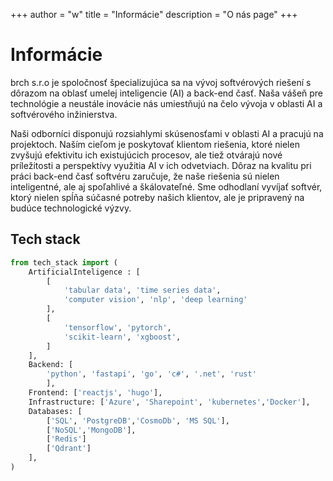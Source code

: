 +++
author = "w"
title = "Informácie"
description = "O nás page"
+++
# Informácie

brch s.r.o je spoločnosť špecializujúca sa na vývoj softvérových riešení s dôrazom na oblasť umelej inteligencie (AI) a back-end časť. Naša vášeň pre technológie a neustále inovácie nás umiestňujú na čelo vývoja v oblasti AI a softvérového inžinierstva.

Naši odborníci disponujú rozsiahlymi skúsenosťami v oblasti AI a pracujú na projektoch. Naším cieľom je poskytovať klientom riešenia, ktoré nielen zvyšujú efektivitu ich existujúcich procesov, ale tiež otvárajú nové príležitosti a perspektívy využitia AI v ich odvetviach. Dôraz na kvalitu pri práci back-end časť softvéru zaručuje, že naše riešenia sú nielen inteligentné, ale aj spoľahlivé a škálovateľné. Sme odhodlaní vyvíjať softvér, ktorý nielen spĺňa súčasné potreby našich klientov, ale je pripravený na budúce technologické výzvy.

<!-- - **[Github](https://github.com/williambrach)**
- **[LinkedIn](https://www.linkedin.com/in/williambrach/)** -->

## Tech stack

```python
from tech_stack import (
    ArtificialInteligence : [
        [
            'tabular data', 'time series data', 
            'computer vision', 'nlp', 'deep learning'
        ],
        [
            'tensorflow', 'pytorch', 
            'scikit-learn', 'xgboost',
        ]
    ],
    Backend: [
        'python', 'fastapi', 'go', 'c#', '.net', 'rust'
        ],
    Frontend: ['reactjs', 'hugo'],
    Infrastructure: ['Azure', 'Sharepoint', 'kubernetes','Docker'],
    Databases: [
        ['SQL', 'PostgreDB','CosmoDb', 'MS SQL'],
        ['NoSQL','MongoDB'],
        ['Redis']
        ['Qdrant']
    ],
)

```